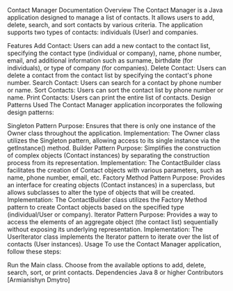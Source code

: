Contact Manager Documentation
Overview
The Contact Manager is a Java application designed to manage a list of contacts. It allows users to add, delete, search, and sort contacts by various criteria. The application supports two types of contacts: individuals (User) and companies.

Features
Add Contact: Users can add a new contact to the contact list, specifying the contact type (individual or company), name, phone number, email, and additional information such as surname, birthdate (for individuals), or type of company (for companies).
Delete Contact: Users can delete a contact from the contact list by specifying the contact's phone number.
Search Contact: Users can search for a contact by phone number or name.
Sort Contacts: Users can sort the contact list by phone number or name.
Print Contacts: Users can print the entire list of contacts.
Design Patterns Used
The Contact Manager application incorporates the following design patterns:

Singleton Pattern
Purpose: Ensures that there is only one instance of the Owner class throughout the application.
Implementation: The Owner class utilizes the Singleton pattern, allowing access to its single instance via the getInstance() method.
Builder Pattern
Purpose: Simplifies the construction of complex objects (Contact instances) by separating the construction process from its representation.
Implementation: The ContactBuilder class facilitates the creation of Contact objects with various parameters, such as name, phone number, email, etc.
Factory Method Pattern
Purpose: Provides an interface for creating objects (Contact instances) in a superclass, but allows subclasses to alter the type of objects that will be created.
Implementation: The ContactBuilder class utilizes the Factory Method pattern to create Contact objects based on the specified type (individual/User or company).
Iterator Pattern
Purpose: Provides a way to access the elements of an aggregate object (the contact list) sequentially without exposing its underlying representation.
Implementation: The UserIterator class implements the Iterator pattern to iterate over the list of contacts (User instances).
Usage
To use the Contact Manager application, follow these steps:

Run the Main class.
Choose from the available options to add, delete, search, sort, or print contacts.
Dependencies
Java 8 or higher
Contributors
[Armianishyn Dmytro]